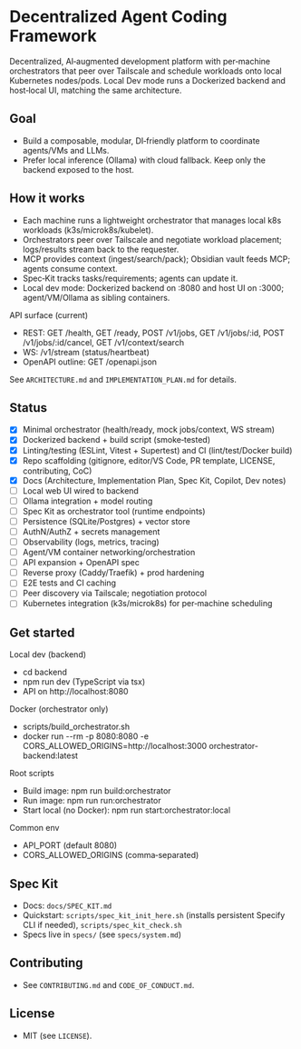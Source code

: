 # Decentralized Agent Coding Framework

Decentralized, AI‑augmented development platform with per‑machine orchestrators that peer over Tailscale and schedule workloads onto local Kubernetes nodes/pods. Local Dev mode runs a Dockerized backend and host‑local UI, matching the same architecture.

## Goal

- Build a composable, modular, DI‑friendly platform to coordinate agents/VMs and LLMs.
- Prefer local inference (Ollama) with cloud fallback. Keep only the backend exposed to the host.

## How it works

- Each machine runs a lightweight orchestrator that manages local k8s workloads (k3s/microk8s/kubelet).
- Orchestrators peer over Tailscale and negotiate workload placement; logs/results stream back to the requester.
- MCP provides context (ingest/search/pack); Obsidian vault feeds MCP; agents consume context.
- Spec‑Kit tracks tasks/requirements; agents can update it.
- Local dev mode: Dockerized backend on :8080 and host UI on :3000; agent/VM/Ollama as sibling containers.

API surface (current)

- REST: GET /health, GET /ready, POST /v1/jobs, GET /v1/jobs/:id, POST /v1/jobs/:id/cancel, GET /v1/context/search
- WS: /v1/stream (status/heartbeat)
- OpenAPI outline: GET /openapi.json

See `ARCHITECTURE.md` and `IMPLEMENTATION_PLAN.md` for details.

## Status

- [x] Minimal orchestrator (health/ready, mock jobs/context, WS stream)
- [x] Dockerized backend + build script (smoke‑tested)
- [x] Linting/testing (ESLint, Vitest + Supertest) and CI (lint/test/Docker build)
- [x] Repo scaffolding (gitignore, editor/VS Code, PR template, LICENSE, contributing, CoC)
- [x] Docs (Architecture, Implementation Plan, Spec Kit, Copilot, Dev notes)
- [ ] Local web UI wired to backend
- [ ] Ollama integration + model routing
- [ ] Spec Kit as orchestrator tool (runtime endpoints)
- [ ] Persistence (SQLite/Postgres) + vector store
- [ ] AuthN/AuthZ + secrets management
- [ ] Observability (logs, metrics, tracing)
- [ ] Agent/VM container networking/orchestration
- [ ] API expansion + OpenAPI spec
- [ ] Reverse proxy (Caddy/Traefik) + prod hardening
- [ ] E2E tests and CI caching
- [ ] Peer discovery via Tailscale; negotiation protocol
- [ ] Kubernetes integration (k3s/microk8s) for per‑machine scheduling

## Get started

Local dev (backend)

- cd backend
- npm run dev (TypeScript via tsx)
- API on http://localhost:8080

Docker (orchestrator only)

- scripts/build_orchestrator.sh
- docker run --rm -p 8080:8080 -e CORS_ALLOWED_ORIGINS=http://localhost:3000 orchestrator-backend:latest

Root scripts

- Build image: npm run build:orchestrator
- Run image: npm run run:orchestrator
- Start local (no Docker): npm run start:orchestrator:local

Common env

- API_PORT (default 8080)
- CORS_ALLOWED_ORIGINS (comma‑separated)

## Spec Kit

- Docs: `docs/SPEC_KIT.md`
- Quickstart: `scripts/spec_kit_init_here.sh` (installs persistent Specify CLI if needed), `scripts/spec_kit_check.sh`
- Specs live in `specs/` (see `specs/system.md`)

## Contributing

- See `CONTRIBUTING.md` and `CODE_OF_CONDUCT.md`.

## License

- MIT (see `LICENSE`).
